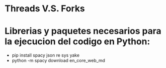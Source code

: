 # Threads V.S. Forks 

# Librerias y paquetes necesarios para la ejecucion del codigo en Python:
- pip install spacy json re sys yake
- python -m spacy download en_core_web_md


